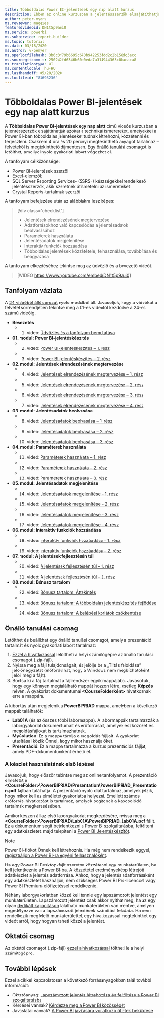 ```yaml
---
title: Többoldalas Power BI-jelentések egy nap alatt kurzus
description: Ebben az online kurzusban a jelentésszerzők elsajátíthatják azokat a technikai ismereteket, amelyekkel a Power BI-ban többoldalas jelentéseket tudnak létrehozni, közzétenni és terjeszteni.
author: peter-myers
ms.reviewer: maggies
featuredvideoid: DN1t5p9aui0
ms.service: powerbi
ms.subservice: report-builder
ms.topic: tutorial
ms.date: 03/18/2020
ms.author: v-pemyer
ms.openlocfilehash: 3b6c3f79b6695c670b942253ddd2c2b158dc3acc
ms.sourcegitcommit: 250242fd6346b60b0eda7a314944363c0bacaca8
ms.translationtype: HT
ms.contentlocale: hu-HU
ms.lasthandoff: 05/20/2020
ms.locfileid: "83693236"
---
```

# <a name="power-bi-paginated-reports-in-a-day-course"></a>Többoldalas Power BI-jelentések egy nap alatt kurzus

A **Többoldalas Power BI-jelentések egy nap alatt** című videós kurzusban a jelentésszerzők elsajátíthatják azokat a technikai ismereteket, amelyekkel a Power BI-ban többoldalas jelentéseket tudnak létrehozni, közzétenni és terjeszteni. Csaknem 4 óra és 20 percnyi megtekinthető anyagot tartalmaz – felvételről is megtekinthető díjmentesen. Egy [önálló tanulási csomagot](#self-study-kit) is letölthet, amellyel nyolc gyakorlati labort végezhet el.

A tanfolyam célközönsége:

- Power BI-jelentések szerzői
- Excel-elemzők
- SQL Server Reporting Services- (SSRS-) készségekkel rendelkező jelentésszerzők, akik szeretnék átismételni az ismereteiket
- Crystal Reports-tartalmak szerzői

A tanfolyam befejezése után az alábbiakra lesz képes:

> [!div class="checklist"]
> - Jelentések elrendezésének megtervezése
> - Adatforrásokhoz való kapcsolódás a jelentésadatok beolvasásához
> - Paraméterek használata
> - Jelentésadatok megjelenítése
> - Interaktív funkciók hozzáadása
> - Többoldalas jelentések közzététele, felhasználása, továbbítása és beágyazása

A tanfolyam elkezdéséhez tekintse meg az üdvözlő és a bevezető videót.

> [!VIDEO https://www.youtube.com/embed/DN1t5p9aui0]

## <a name="course-outline"></a>Tanfolyam vázlata

A [24 videóból álló sorozat](https://www.youtube.com/playlist?list=PL1N57mwBHtN1icIhpjQOaRL8r9G-wytpT) nyolc modulból áll. Javasoljuk, hogy a videókat a felvétel sorrendjében tekintse meg a 01-es videótól kezdődve a 24-es számú videóig.

- **Bevezetés**
  - 01. videó: [Üdvözlés és a tanfolyam bemutatása](https://www.youtube.com/watch?v=DN1t5p9aui0&list=PL1N57mwBHtN1icIhpjQOaRL8r9G-wytpT)
- **01. modul: Power BI-jelentéskészítés**
  - 02. videó: [Power BI-jelentéskészítés – 1. rész](https://www.youtube.com/watch?v=s6Amctk3Z_g&list=PL1N57mwBHtN1icIhpjQOaRL8r9G-wytpT)
  - 03. videó: [Power BI-jelentéskészítés – 2. rész](https://www.youtube.com/watch?v=jXTiYJKw1Rs&list=PL1N57mwBHtN1icIhpjQOaRL8r9G-wytpT)
- **02. modul: Jelentések elrendezésének megtervezése**
  - 04. videó: [Jelentések elrendezésének megtervezése – 1. rész](https://www.youtube.com/watch?v=EjHANN3rGNs&list=PL1N57mwBHtN1icIhpjQOaRL8r9G-wytpT)
  - 05. videó: [Jelentések elrendezésének megtervezése – 2. rész](https://www.youtube.com/watch?v=2CZIrJU_HZU&list=PL1N57mwBHtN1icIhpjQOaRL8r9G-wytpT)
  - 06. videó: [Jelentések elrendezésének megtervezése – 3. rész](https://www.youtube.com/watch?v=eaFFzkT6pxE&list=PL1N57mwBHtN1icIhpjQOaRL8r9G-wytpT)
  - 07. videó: [Jelentések elrendezésének megtervezése – 4. rész](https://www.youtube.com/watch?v=0z576TI27Vg&list=PL1N57mwBHtN1icIhpjQOaRL8r9G-wytpT)
- **03. modul: Jelentésadatok beolvasása**
  - 08. videó: [Jelentésadatok beolvasása – 1. rész](https://www.youtube.com/watch?v=SHGTTYXtio0&list=PL1N57mwBHtN1icIhpjQOaRL8r9G-wytpT)
  - 09. videó: [Jelentésadatok beolvasása – 2. rész](https://www.youtube.com/watch?v=1Dzd9wb7XUY&list=PL1N57mwBHtN1icIhpjQOaRL8r9G-wytpT)
  - 10. videó: [Jelentésadatok beolvasása – 3. rész](https://www.youtube.com/watch?v=OFXG7sl5L2o&list=PL1N57mwBHtN1icIhpjQOaRL8r9G-wytpT)
- **04. modul: Paraméterek használata**
  - 11. videó: [Paraméterek használata – 1. rész](https://www.youtube.com/watch?v=o7WaK88kheA&list=PL1N57mwBHtN1icIhpjQOaRL8r9G-wytpT)
  - 12. videó: [Paraméterek használata – 2. rész](https://www.youtube.com/watch?v=okj6wO72clQ&list=PL1N57mwBHtN1icIhpjQOaRL8r9G-wytpT)
  - 13. videó: [Paraméterek használata – 3. rész](https://www.youtube.com/watch?v=13-6sWIRD74&list=PL1N57mwBHtN1icIhpjQOaRL8r9G-wytpT)
- **05. modul: Jelentésadatok megjelenítése**
  - 14. videó: [Jelentésadatok megjelenítése – 1. rész](https://www.youtube.com/watch?v=b4TxBBtOWSw&list=PL1N57mwBHtN1icIhpjQOaRL8r9G-wytpT)
  - 15. videó: [Jelentésadatok megjelenítése – 2. rész](https://www.youtube.com/watch?v=JhEa_TugXeE&list=PL1N57mwBHtN1icIhpjQOaRL8r9G-wytpT)
  - 16. videó: [Jelentésadatok megjelenítése – 3. rész](https://www.youtube.com/watch?v=dliLsRvQB-c&list=PL1N57mwBHtN1icIhpjQOaRL8r9G-wytpT)
  - 17. videó: [Jelentésadatok megjelenítése – 4. rész](https://www.youtube.com/watch?v=5yHxuRRP_eU&list=PL1N57mwBHtN1icIhpjQOaRL8r9G-wytpT)
- **06. modul: Interaktív funkciók hozzáadása**
  - 18. videó: [Interaktív funkciók hozzáadása – 1. rész](https://www.youtube.com/watch?v=LInMHpTEaI0&list=PL1N57mwBHtN1icIhpjQOaRL8r9G-wytpT)
  - 19. videó: [Interaktív funkciók hozzáadása – 2. rész](https://www.youtube.com/watch?v=b_pr1xsbRJc&list=PL1N57mwBHtN1icIhpjQOaRL8r9G-wytpT)
- **07. modul: A jelentések fejlesztésén túl**
  - 20. videó: [A jelentések fejlesztésén túl – 1. rész](https://www.youtube.com/watch?v=1CgDVDslwvs&list=PL1N57mwBHtN1icIhpjQOaRL8r9G-wytpT)
  - 21. videó: [A jelentések fejlesztésén túl – 2. rész](https://www.youtube.com/watch?v=KRwtl7h0ynI&list=PL1N57mwBHtN1icIhpjQOaRL8r9G-wytpT)
- **08. modul: Bónusz tartalom**
  - 22. videó: [Bónusz tartalom: Áttekintés](https://www.youtube.com/watch?v=w5zlJ8BodxI&list=PL1N57mwBHtN1icIhpjQOaRL8r9G-wytpT)
  - 23. videó: [Bónusz tartalom: A többoldalas jelentéskészítés fejlődése](https://www.youtube.com/watch?v=pevpai65MvY&list=PL1N57mwBHtN1icIhpjQOaRL8r9G-wytpT)
  - 24. videó: [Bónusz tartalom: A belépési korlátok csökkentése](https://www.youtube.com/watch?v=vu32LfckCt8&list=PL1N57mwBHtN1icIhpjQOaRL8r9G-wytpT)

## <a name="self-study-kit"></a>Önálló tanulási csomag

Letölthet és beállíthat egy önálló tanulási csomagot, amely a prezentáció tartalmát és nyolc gyakorlati labort tartalmaz:

1. [Ezzel a hivatkozással](https://aka.ms/priad-student) letöltheti a helyi számítógépre az önálló tanulási csomagot (.zip-fájl).
1. Nyissa meg a fájl tulajdonságait, és jelölje be a „Tiltás feloldása” jelölőnégyzetet (előfordulhat, hogy a Windows nem megbízhatóként jelöli meg a fájlt).
1. Bontsa ki a fájl tartalmát a fájlrendszer egyik mappájába. Javasoljuk, hogy egy könnyen megtalálható mappát hozzon létre, esetleg **Képzés** néven. A gyakorlat dokumentumai **&lt;CourseFolderként&gt;** hivatkoznak erre a mappára.

A kibontás után megjelenik a **PowerBIPRIAD** mappa, amelyben a következő mappák találhatók:

- **Lab01A** (és az összes többi labormappa). A labormappák tartalmazzák a laborgyakorlat dokumentumait és erőforrásait, amelyek eszközöket és megoldásfájlokat is tartalmazhatnak.
- **MySolution**: Ez a mappa tárolja a megoldás fájljait. A gyakorlat utasításai közlik Önnel, hogy mikor használja őket.
- **Prezentáció**: Ez a mappa tartalmazza a kurzus prezentációs fájlját, amely PDF-dokumentumként érhető el.

### <a name="getting-started-with-the-kit"></a>A készlet használatának első lépései

Javasoljuk, hogy először tekintse meg az online tanfolyamot. A prezentáció elméletét a **&lt;CourseFolder&gt;\PowerBIPRIAD\Presentation\PowerBIPRIAD_Presentation.pdf** fájlban találhatja. A prezentáció nyolc diát tartalmaz, amelyek jelzik, hogy mikor kell az elméletet gyakorlatba helyezni. Emellett számos erőforrás-hivatkozást is tartalmaz, amelyek segítenek a kapcsolódó tartalmak megkeresésében.

Amikor készen áll az első laborgyakorlat megkezdésére, nyissa meg a **&lt;CourseFolder&gt;\PowerBIPRIAD\Lab01A\PowerBIPRIAD_Lab01A.pdf** fájlt. Ez a dokumentum segít bejelentkezni a Power BI szolgáltatásba, feltölteni egy adatkészletet, majd telepíteni a [Power BI Jelentéskészítőt](../paginated-reports/report-builder-power-bi.md).

> [!NOTE]
> Power BI-fiókot Önnek kell létrehoznia. Ha még nem rendelkezik eggyel, [regisztráljon a Power BI-ra egyéni felhasználóként](../fundamentals/service-self-service-signup-for-power-bi.md).
>
> Ha egy Power BI Desktop-fájlt szeretne közzétenni egy munkaterületen, be kell jelentkeznie a Power BI-ba. A közzététel eredményeképp létrejött adatkészlet a jelentés adatforrása. Ahhoz, hogy a jelentés adatforrásaként egy adatkészletet használjon, nem szükséges Power BI Pro-licenccel vagy Power BI Premium-előfizetéssel rendelkeznie.
>
> Néhány laborgyakorlatban közzé kell tennie egy lapszámozott jelentést egy munkaterületen. Lapszámozott jelentést csak akkor nyithat meg, ha az egy olyan [dedikált kapacitáson](../admin/service-premium-what-is.md#dedicated-capacities) található munkaterületen van mentve, amelyen engedélyezve van a lapszámozott jelentések számítási feladata. Ha nem rendelkezik megfelelő munkaterülettel, egy hivatkozással megtekinthet egy videót arról, hogy hogyan teheti közzé a jelentést.

## <a name="instructor-kit"></a>Oktatói csomag

Az oktatói csomagot (.zip-fájl) [ezzel a hivatkozással](https://aka.ms/priad-instructor) töltheti le a helyi számítógépre.

## <a name="next-steps"></a>További lépések

Ezzel a cikkel kapcsolatosan a következő forrásanyagokban talál további információt:

- Oktatóanyag: [Lapszámozott jelentés létrehozása és feltöltése a Power BI szolgáltatásba](../paginated-reports/paginated-reports-quickstart-aw.md)
- Kérdései vannak? [Kérdezze meg a Power BI közösségét](https://community.powerbi.com/)
- Javaslatai vannak? [A Power BI javítására vonatkozó ötletek beküldése](https://ideas.powerbi.com/)
